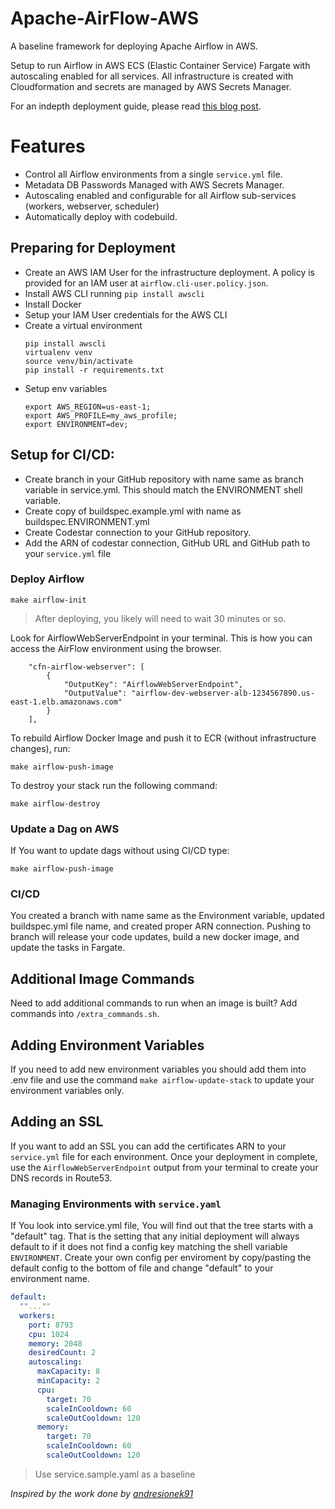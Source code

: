 # Apache-AirFlow-AWS
A baseline framework for deploying Apache Airflow in AWS.

Setup to run Airflow in AWS ECS (Elastic Container Service) Fargate with autoscaling enabled for all services. 
All infrastructure is created with Cloudformation and secrets are managed by AWS Secrets Manager.

For an indepth deployment guide, please read [this blog post](https://threeventures.com/how-to-deploy-apache-airflow-using-aws-fargate/).

# Features
* Control all Airflow environments from a single `service.yml` file.
* Metadata DB Passwords Managed with AWS Secrets Manager.
* Autoscaling enabled and configurable for all Airflow sub-services (workers, webserver, scheduler)
* Automatically deploy with codebuild.

## Preparing for Deployment
* Create an AWS IAM User for the infrastructure deployment. A policy is provided for an IAM user at `airflow.cli-user.policy.json`. 
* Install AWS CLI running `pip install awscli`
* Install Docker
* Setup your IAM User credentials for the AWS CLI
* Create a virtual environment
	```shell script
	pip install awscli
	virtualenv venv
	source venv/bin/activate
	pip install -r requirements.txt
	```
* Setup env variables
	```shell script
	export AWS_REGION=us-east-1;
	export AWS_PROFILE=my_aws_profile;
	export ENVIRONMENT=dev;
	```
## Setup for CI/CD:
* Create branch in your GitHub repository with name same as branch variable in service.yml. This should match the ENVIRONMENT shell variable.
* Create copy of buildspec.example.yml with name as buildspec.ENVIRONMENT.yml
* Create Codestar connection to your GitHub repository.
* Add the ARN of codestar connection, GitHub URL and GitHub path to your `service.yml` file 

### Deploy Airflow 
```shell script
make airflow-init
```
> After deploying, you likely will need to wait 30 minutes or so.

Look for AirflowWebServerEndpoint in your terminal. This is how you can access the AirFlow environment using the browser.
```
    "cfn-airflow-webserver": [
        {
            "OutputKey": "AirflowWebServerEndpoint",
            "OutputValue": "airflow-dev-webserver-alb-1234567890.us-east-1.elb.amazonaws.com"
        }
    ],
```

To rebuild Airflow Docker Image and push it to ECR (without infrastructure changes), run:
```shell script
make airflow-push-image
```

To destroy your stack run the following command:
```shell script
make airflow-destroy
```

### Update a Dag on AWS
If You want to update dags without using CI/CD type:
```shell script
make airflow-push-image
```

### CI/CD
You created a branch with name same as the Environment variable, updated buildspec.yml file name,
and created proper ARN connection. Pushing to branch will release your code updates, build a new docker image, and update the tasks in Fargate.

## Additional Image Commands 
Need to add additional commands to run when an image is built? Add commands into `/extra_commands.sh`.

## Adding Environment Variables
If you need to add new environment variables you should add them into .env file and use the command `make airflow-update-stack` to update your environment variables only.

## Adding an SSL
If you want to add an SSL you can add the certificates ARN to your `service.yml` file for each environment. Once your deployment in complete, use the `AirflowWebServerEndpoint` output from your terminal to create your DNS records in Route53.

### Managing Environments with `service.yaml`
If You look into service.yml file, You will find out that the tree starts with a "default" tag. That is the setting that any initial deployment will always default to if it does not find a config key matching the shell variable `ENVIRONMENT`. Create your own config per enviroment by copy/pasting the default config to the bottom of file and change "default" to your environment name.
```yaml
default:
  ""...""
  workers:
    port: 8793
    cpu: 1024
    memory: 2048
    desiredCount: 2
    autoscaling:
      maxCapacity: 8
      minCapacity: 2
      cpu:
        target: 70
        scaleInCooldown: 60
        scaleOutCooldown: 120
      memory:
        target: 70
        scaleInCooldown: 60
        scaleOutCooldown: 120
```
> Use service.sample.yaml as a baseline


*Inspired by the work done by [andresionek91](https://github.com/andresionek91/airflow-autoscaling-ecs/blob/master/README.md)*
